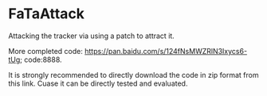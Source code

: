# FaTaAttack
Attacking the tracker via using a patch to attract it.

More completed code: https://pan.baidu.com/s/124fNsMWZRlN3Ixycs6-tUg; code:8888.

It is strongly recommended to directly download the code in zip format from this link. Cuase it can be directly tested and evaluated.
